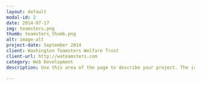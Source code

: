 ```yaml
---
layout: default
modal-id: 2
date: 2014-07-17
img: teamsters.png
thumb: teamsters_thumb.png
alt: image-alt
project-date: September 2014
client: Washington Teamsters Welfare Trust
client-url: http://wateamsters.com
category: Web Development
description: Use this area of the page to describe your project. The icon above is part of a free icon set by <a href="https://sellfy.com/p/8Q9P/jV3VZ/">Flat Icons</a>. On their website, you can download their free set with 16 icons, or you can purchase the entire set with 146 icons for only $12!

---
```

